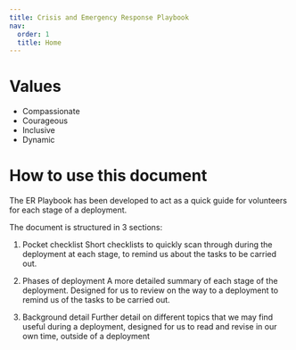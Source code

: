 ```yaml
---
title: Crisis and Emergency Response Playbook
nav:
  order: 1
  title: Home
---
```


# Values

* Compassionate
* Courageous
* Inclusive
* Dynamic

# How to use this document

The ER Playbook has been developed to act as a quick guide for volunteers for each stage of a deployment.

The document is structured in 3 sections:

1. Pocket checklist
Short checklists to quickly scan through during the deployment at each stage, to remind us about the tasks to be carried out.

2. Phases of deployment
A more detailed summary of each stage of the deployment. Designed for us to review on the way to a deployment to remind us of the tasks to be carried out.

3. Background detail
Further detail on different topics that we may find useful during a deployment, designed for us to read and revise in our own time, outside of a deployment
